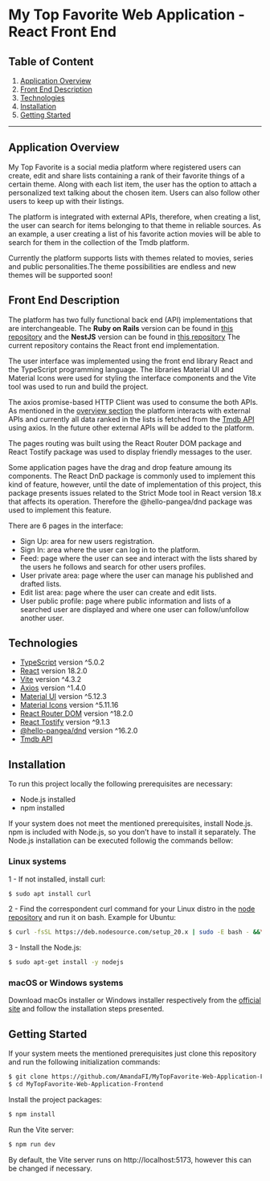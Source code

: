 # My Top Favorite Web Application - React Front End

## Table of Content

1. [Application Overview](#application-overview)
2. [Front End Description](#front-end-description)
3. [Technologies](#technologies)
4. [Installation](#installation)
5. [Getting Started](#getting-started)

---

## **Application Overview** <a name="application-overview"></a>

My Top Favorite is a social media platform where registered users can create, edit and share lists containing a rank of their favorite things of a certain theme. Along with each list item, the user has the option to attach a personalized text talking about the chosen item. Users can also follow other users to keep up with their listings.

The platform is integrated with external APIs, therefore, when creating a list, the user can search for items belonging to that theme in reliable sources. As an example, a user creating a list of his favorite action movies will be able to search for them in the collection of the Tmdb platform.

Currently the platform supports lists with themes related to movies, series and public personalities.The theme possibilities are endless and new themes will be supported soon!

## **Front End Description** <a name="front-end-description"></a>

The platform has two fully functional back end (API) implementations that are interchangeable. The **Ruby on Rails** version can be found in [this repository](https://github.com/AmandaFI/MyTopFavorite-Web-Application-Backend) and the **NestJS** version can be found in [this repository](https://github.com/AmandaFI/MyTopFavorite-Web-Application-Backend-2) The current repository contains the React front end implementation.

The user interface was implemented using the front end library React and the TypeScript programming language. The libraries Material UI and Material Icons were used for styling the interface components and the Vite tool was used to run and build the project.

The axios promise-based HTTP Client was used to consume the both APIs. As mentioned in the [overview section](application-overview) the platform interacts with external APIs and currently all data ranked in the lists is fetched from the [Tmdb API](https://developer.themoviedb.org/reference/intro/getting-started) using axios. In the future other external APIs will be added to the platform.

The pages routing was built using the React Router DOM package and React Tostify package was used to display friendly messages to the user.

Some application pages have the drag and drop feature amoung its components. The React DnD package is commonly used to implement this kind of feature, however, until the date of implementation of this project, this package presents issues related to the Strict Mode tool in React version 18.x that affects its operation. Therefore the @hello-pangea/dnd package was used to implement this feature.

There are 6 pages in the interface:

- Sign Up: area for new users registration.
- Sign In: area where the user can log in to the platform.
- Feed: page where the user can see and interact with the lists shared by the users he follows and search for other users profiles.
- User private area: page where the user can manage his published and drafted lists.
- Edit list area: page where the user can create and edit lists.
- User public profile: page where public information and lists of a searched user are displayed and where one user can follow/unfollow another user.

## **Technologies** <a name="technologies"></a>

- [TypeScript](https://www.typescriptlang.org/) version ^5.0.2
- [React](https://react.dev/) version 18.2.0
- [Vite](https://vitejs.dev/) version ^4.3.2
- [Axios](https://www.npmjs.com/package/axios) version ^1.4.0
- [Material UI](https://mui.com/) version ^5.12.3
- [Material Icons](https://mui.com/material-ui/material-icons/) version ^5.11.16
- [React Router DOM](https://www.npmjs.com/package/react-router-dom) version ^18.2.0
- [React Tostify](https://www.npmjs.com/package/react-toastify) version ^9.1.3
- [@hello-pangea/dnd](https://github.com/hello-pangea/dnd) version ^16.2.0
- [Tmdb API](https://developer.themoviedb.org/reference/intro/getting-started)

## **Installation** <a name="installation"></a>

To run this project locally the following prerequisites are necessary:

- Node.js installed
- npm installed

If your system does not meet the mentioned prerequisites, install Node.js. npm is included with Node.js, so you don’t have to install it separately. The Node.js installation can be executed followig the commands bellow:

### **Linux systems**

1 - If not installed, install curl:

```bash
$ sudo apt install curl
```

2 - Find the correspondent curl command for your Linux distro in the [node repository](https://github.com/nodesource/distributions/blob/master/README.md#debinstall) and run it on bash. Example for Ubuntu:

```bash
$ curl -fsSL https://deb.nodesource.com/setup_20.x | sudo -E bash - &&\
```

3 - Install the Node.js:

```bash
$ sudo apt-get install -y nodejs
```

### **macOS or Windows systems**

Download macOs installer or Windows installer respectively from the [official site](https://nodejs.org/en/download) and follow the installation steps presented.

## **Getting Started** <a name="getting-started"></a>

If your system meets the mentioned prerequisites just clone this repository and run the following initialization commands:

```bash
$ git clone https://github.com/AmandaFI/MyTopFavorite-Web-Application-Frontend.git
$ cd MyTopFavorite-Web-Application-Frontend
```

Install the project packages:

```bash
$ npm install
```

Run the Vite server:

```bash
$ npm run dev
```

By default, the Vite server runs on http://localhost:5173, however this can be changed if necessary.
